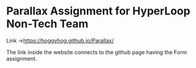 # Parallax Assignment for HyperLoop Non-Tech Team

Link ->https://hoggyhog.github.io/Parallax/

The link inside the website connects to the github page having the Form assignment.

